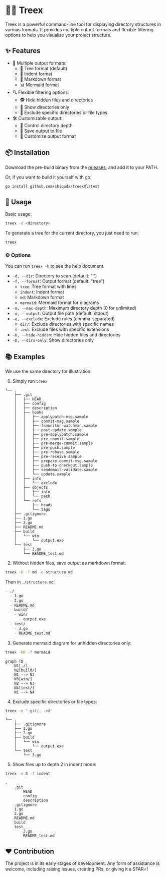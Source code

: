 # 🌳❌ Treex

Treex is a powerful command-line tool for displaying directory structures in various formats. It provides multiple output formats and flexible filtering options to help you visualize your project structure.

## ✨ Features

- 🎨 Multiple output formats:
  - 🌲 Tree format (default)
  - 📑 Indent format
  - 📝 Markdown format
  - 📊 Mermaid format
- 🔍 Flexible filtering options:
  - 🕵️ Hide hidden files and directories
  - 📁 Show directories only
  - 🚫 Exclude specific directories or file types
- 🛠️ Customizable output:
  - 📏 Control directory depth
  - 💾 Save output to file
  - 🎯 Customize output format

## 📦 Installation

Download the pre-build binary from the [releases](https://github.com/shiquda/treex/releases), and add it to your PATH.

Or, if you want to build it yourself with go:

```bash
go install github.com/shiquda/treex@latest
```

## 📖 Usage

Basic usage:

```bash
treex -d <directory>
```

To generate a tree for the current directory, you just need to run:

```bash
treex
```

### ⚙️ Options

You can run `treex -h` to see the help document.

- `-d, --dir`: Directory to scan (default: ".")
- `-f, --format`: Output format (default: "tree")
  - `tree`: Tree format with lines
  - `indent`: Indent format
  - `md`: Markdown format
  - `mermaid`: Mermaid format for diagrams
- `-m, --max-depth`: Maximum directory depth (0 for unlimited)
- `-o, --output`: Output file path (default: stdout)
- `-e, --exclude`: Exclude rules (comma-separated)
  - `dir/`: Exclude directories with specific names
  - `.ext`: Exclude files with specific extensions
- `-H, --hide-hidden`: Hide hidden files and directories
- `-D, --dirs-only`: Show directories only

## 📚 Examples

We use the same directory for illustration:

0. Simply run `treex`

```text
└── .
    ├── .git
    │   ├── HEAD
    │   ├── config
    │   ├── description
    │   ├── hooks
    │   │   ├── applypatch-msg.sample
    │   │   ├── commit-msg.sample
    │   │   ├── fsmonitor-watchman.sample
    │   │   ├── post-update.sample
    │   │   ├── pre-applypatch.sample
    │   │   ├── pre-commit.sample
    │   │   ├── pre-merge-commit.sample
    │   │   ├── pre-push.sample
    │   │   ├── pre-rebase.sample
    │   │   ├── pre-receive.sample
    │   │   ├── prepare-commit-msg.sample
    │   │   ├── push-to-checkout.sample
    │   │   ├── sendemail-validate.sample
    │   │   └── update.sample
    │   ├── info
    │   │   └── exclude
    │   ├── objects
    │   │   ├── info
    │   │   └── pack
    │   └── refs
    │       ├── heads
    │       └── tags
    ├── .gitignore
    ├── 1.go
    ├── 2.go
    ├── README.md
    ├── build
    │   └── win
    │       └── output.exe
    └── test
        ├── 3.go
        └── README_test.md
```

2. Without hidden files, save output as markdown format:

```bash
treex -H -f md -o structure.md
```

Then in `./structure.md`:

```markdown
- ./
  - 1.go
  - 2.go
  - README.md
  - build/
    - win/
      - output.exe
  - test/
    - 3.go
    - README_test.md
```

3. Generate mermaid diagram for unhidden directories only:

```bash
treex -HD -f mermaid
```

```mermaid
graph TD
    N1[./]
    N2[build/]
    N1 --> N2
    N3[win/]
    N2 --> N3
    N4[test/]
    N1 --> N4
```

4. Exclude specific directories or file types:

```bash
treex -e ".git/, .md"
```

```text
└── .
    ├── .gitignore
    ├── 1.go
    ├── 2.go
    ├── build
    │   └── win
    │       └── output.exe
    └── test
        └── 3.go
```

5. Show files up to depth 2 in indent mode:

```bash
treex -m 3 -f indent
```

```text
.
    .git
        HEAD
        config
        description
    .gitignore
    1.go
    2.go
    README.md
    build
    test
        3.go
        README_test.md
```

## ♥️ Contribution

The project is in its early stages of development. Any form of assistance is welcome, including raising issues, creating PRs, or giving it a STAR⭐!
